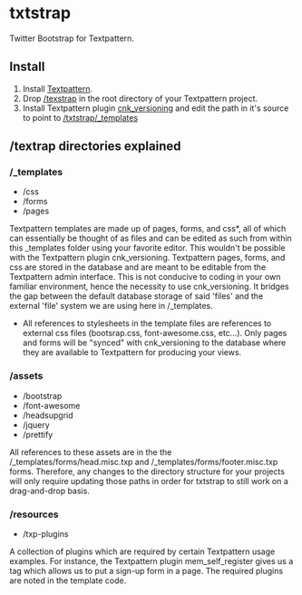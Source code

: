 txtstrap
========

Twitter Bootstrap for Textpattern.


## Install

1. Install [Textpattern](http://textpattern.com/).
2. Drop [/texstrap](https://github.com/whaleen/txtstrap) in the root directory of your Textpattern project.
3. Install Textpattern plugin [cnk_versioning](https://gist.github.com/4128491) and edit the path in it's source to point to [/txtstrap/_templates](https://github.com/whaleen/txtstrap/tree/master/_templates) 



## /textrap directories explained

### /_templates

* /css
* /forms
* /pages

Textpattern templates are made up of pages, forms, and css*, all of which can essentially be thought of as files and can be edited as such from within this _templates folder using your favorite editor. This wouldn't be possible with the Textpattern plugin cnk_versioning. Textpattern pages, forms, and css are stored in the database and are meant to be editable from the Textpattern admin interface. This is not conducive to coding in your own familiar environment, hence the necessity to use cnk_versioning. It bridges the gap between the default database storage of said 'files' and the external 'file' system we are using here in /_templates.

* All references to stylesheets in the template files are references to external css files (bootsrap.css, font-awesome.css, etc…). Only pages and forms will be "synced" with cnk_versioning to the database where they are available to Textpattern for producing your views.

### /assets

* /bootstrap
* /font-awesome
* /headsupgrid
* /jquery
* /prettify

All references to these assets are in the the /_templates/forms/head.misc.txp and /_templates/forms/footer.misc.txp forms. Therefore, any changes to the directory structure for your projects will only require updating those paths in order for txtstrap to still work on a  drag-and-drop basis.

### /resources

* /txp-plugins

A collection of plugins which are required by certain Textpattern usage examples. For instance, the Textpattern plugin mem_self_register gives us a tag which allows us to put a sign-up form in a page. The required plugins are noted in the template code.
